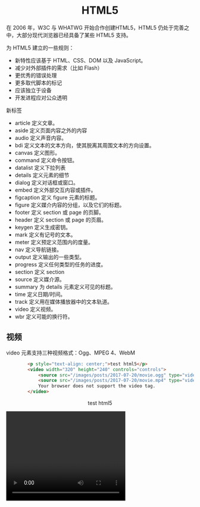 <h1 align="center"> HTML5</h1>

在 2006 年，W3C 与 WHATWG 开始合作创建HTML5，HTML5 仍处于完善之中，大部分现代浏览器已经具备了某些 HTML5 支持。

为 HTML5 建立的一些规则：

- 新特性应该基于 HTML、CSS、DOM 以及 JavaScript。
- 减少对外部插件的需求（比如 Flash）
- 更优秀的错误处理
- 更多取代脚本的标记
- 应该独立于设备
- 开发进程应对公众透明

新标签

- article 定义文章。
- aside 定义页面内容之外的内容
- audio 定义声音内容。
- bdi 定义文本的文本方向，使其脱离其周围文本的方向设置。
- canvas 定义图形。
- command 定义命令按钮。
- datalist 定义下拉列表
- details 定义元素的细节
- dialog 定义对话框或窗口。
- embed 定义外部交互内容或插件。
- figcaption 定义 figure 元素的标题。
- figure 定义媒介内容的分组，以及它们的标题。
- footer 定义 section 或 page 的页脚。
- header 定义 section 或 page 的页眉。
- keygen 定义生成密钥。
- mark 定义有记号的文本。
- meter 定义预定义范围内的度量。
- nav 定义导航链接。
- output 定义输出的一些类型。
- progress 定义任何类型的任务的进度。
- section 定义 section
- source 定义媒介源。
- summary 为 details 元素定义可见的标题。
- time 定义日期/时间。
- track 定义用在媒体播放器中的文本轨道。
- video 定义视频。
- wbr 定义可能的换行符。

视频
-

video 元素支持三种视频格式：Ogg、MPEG 4、WebM

```html
		<p style="text-align: center;">test html5</p>
		<video width="320" height="240" controls="controls">
			<source src="/images/posts/2017-07-20/movie.ogg" type="video/ogg">
			<source src="/images/posts/2017-07-20/movie.mp4" type="video/mp4">
			Your browser does not support the video tag.
		</video>

```

<p style="text-align: center;">test html5</p>
<video width="320" height="240" controls="controls">
	<source src="/images/posts/2017-07-20/movie.ogg" type="video/ogg">
	<source src="/images/posts/2017-07-20/movie.mp4" type="video/mp4">
	Your browser does not support the video tag.
</video>
